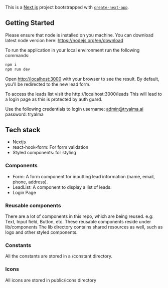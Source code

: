 This is a [Next.js](https://nextjs.org) project bootstrapped with [`create-next-app`](https://nextjs.org/docs/app/api-reference/cli/create-next-app).

## Getting Started

Please ensure that node is installed on you machine.
You can download latest node version here: https://nodejs.org/en/download

To run the application in your local environment run the following commands:

```bash
npm i
npm run dev
```

Open [http://localhost:3000](http://localhost:3000) with your browser to see the result. By default, you'll be redirected to the new lead form.

To access the leads list visit the http://localhost:3000/leads
This will lead to a login page as this is protected by auth guard.

Use the following credentials to login
username: admin@tryalma.ai
password: tryalma

## Tech stack

- Nextjs
- react-hook-form: For form validation
- Styled components: for styling

### Components

- Form: A form component for inputting lead information (name, email, phone, address).
- LeadList: A component to display a list of leads.
- Login Page

### Reusable components

There are a lot of components in this repo, which are being reused. e.g: Text, Input field, Button, etc. These reusable components reside under lib/components
The lib directory contains shared resources as well, such as logo and other styled components.

### Constants

All the constants are stored in a /constant directory.

### Icons

All icons are stored in public/icons directory
